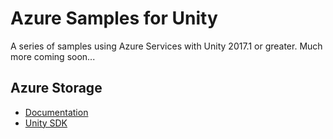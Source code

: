 # Azure Samples for Unity

A series of samples using Azure Services with Unity 2017.1 or greater. Much more coming soon...

## Azure Storage
* [Documentation](https://docs.microsoft.com/sandbox/gamedev/unity/azure-storage-unity)
* [Unity SDK](https://github.com/BrianPeek/azure-storage-net/releases)

